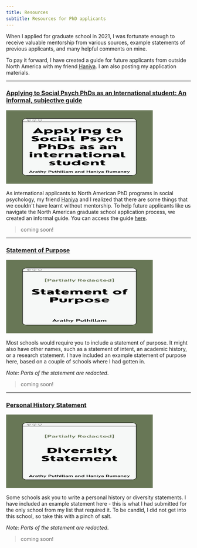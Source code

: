 ```yaml
---
title: Resources
subtitle: Resources for PhD applicants
---
```


When I applied for graduate school in 2021, I was fortunate enough to receive valuable mentorship from various sources, example statements of previous applicants, and many helpful comments on mine. 

To pay it forward, I have created a guide for future applicants from outside North America with my friend <u>[Haniya](https://hrumaney.netlify.app/)</u>. I am also posting my application materials. 

-------------
### [Applying to Social Psych PhDs as an International student: An informal, subjective guide](www.example.com)
<img src="isg.jpg" width = "400" height = "200">

As international applicants to North American PhD programs in social psychology, my friend <u><href>[Haniya](https://hrumaney.netlify.app/)</u> and I realized that there are some things that we couldn't have learnt without mentorship. To help future applicants like us navigate the North American graduate school application process, we created an informal guide. You can access the guide <u>here</u>.

> coming soon!


-------------
### [Statement of Purpose](www.example.com)
<img src="sop.jpg" width = "400" height = "200">

Most schools would require you to include a statement of purpose. It might also have other names, such as a statement of intent, an academic history, or a research statement. I have included an example statement of purpose here, based on a couple of schools where I had gotten in. 

_Note: Parts of the statement are redacted_. 

> coming soon!
-------------
### [Personal History Statement](www.example.com)
<img src="dh.jpg" width = "400" height = "200">

Some schools ask you to write a personal history or diversity statements. I have included an example statement here - this is what I had submitted for the only school from my list that required it. To be candid, I did not get into this school, so take this with a pinch of salt. 

_Note: Parts of the statement are redacted_.    

> coming soon!
